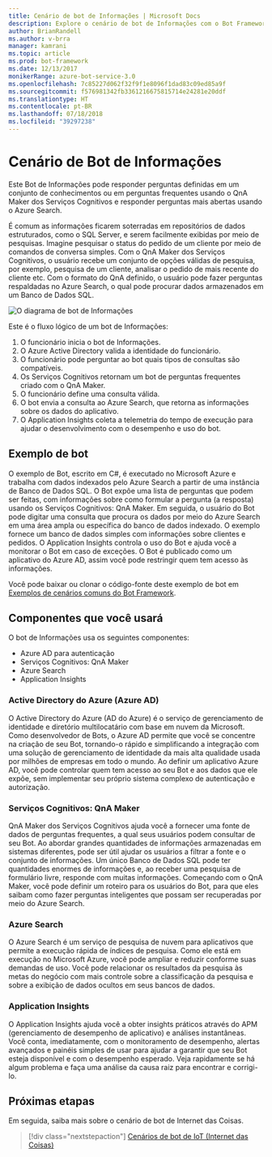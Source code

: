 ```yaml
---
title: Cenário de bot de Informações | Microsoft Docs
description: Explore o cenário de bot de Informações com o Bot Framework.
author: BrianRandell
ms.author: v-brra
manager: kamrani
ms.topic: article
ms.prod: bot-framework
ms.date: 12/13/2017
monikerRange: azure-bot-service-3.0
ms.openlocfilehash: 7c85227d062f32f9f1e8096f1dad83c09ed85a9f
ms.sourcegitcommit: f576981342fb3361216675815714e24281e20ddf
ms.translationtype: HT
ms.contentlocale: pt-BR
ms.lasthandoff: 07/18/2018
ms.locfileid: "39297238"
---
```

# <a name="information-bot-scenario"></a>Cenário de Bot de Informações
Este Bot de Informações pode responder perguntas definidas em um conjunto de conhecimentos ou em perguntas frequentes usando o QnA Maker dos Serviços Cognitivos e responder perguntas mais abertas usando o Azure Search.

É comum as informações ficarem soterradas em repositórios de dados estruturados, como o SQL Server, e serem facilmente exibidas por meio de pesquisas. Imagine pesquisar o status do pedido de um cliente por meio de comandos de conversa simples. Com o QnA Maker dos Serviços Cognitivos, o usuário recebe um conjunto de opções válidas de pesquisa, por exemplo, pesquisa de um cliente, analisar o pedido de mais recente do cliente etc. Com o formato do QnA definido, o usuário pode fazer perguntas respaldadas no Azure Search, o qual pode procurar dados armazenados em um Banco de Dados SQL.

![O diagrama de bot de Informações](~/media/scenarios/bot-service-scenario-informational-bot.png)

Este é o fluxo lógico de um bot de Informações:

1. O funcionário inicia o bot de Informações.
2. O Azure Active Directory valida a identidade do funcionário.
3. O funcionário pode perguntar ao bot quais tipos de consultas são compatíveis.
4. Os Serviços Cognitivos retornam um bot de perguntas frequentes criado com o QnA Maker.
5. O funcionário define uma consulta válida.
6. O bot envia a consulta ao Azure Search, que retorna as informações sobre os dados do aplicativo.
7. O Application Insights coleta a telemetria do tempo de execução para ajudar o desenvolvimento com o desempenho e uso do bot.

## <a name="sample-bot"></a>Exemplo de bot
O exemplo de Bot, escrito em C#, é executado no Microsoft Azure e trabalha com dados indexados pelo Azure Search a partir de uma instância de Banco de Dados SQL. O Bot expõe uma lista de perguntas que podem ser feitas, com informações sobre como formular a pergunta (a resposta) usando os Serviços Cognitivos: QnA Maker. Em seguida, o usuário do Bot pode digitar uma consulta que procura os dados por meio do Azure Search em uma área ampla ou específica do banco de dados indexado. O exemplo fornece um banco de dados simples com informações sobre clientes e pedidos. O Application Insights controla o uso do Bot e ajuda você a monitorar o Bot em caso de exceções. O Bot é publicado como um aplicativo do Azure AD, assim você pode restringir quem tem acesso às informações.

Você pode baixar ou clonar o código-fonte deste exemplo de bot em [Exemplos de cenários comuns do Bot Framework](https://aka.ms/bot/scenarios).

## <a name="components-youll-use"></a>Componentes que você usará
O bot de Informações usa os seguintes componentes:
-   Azure AD para autenticação
-   Serviços Cognitivos: QnA Maker
-   Azure Search
-   Application Insights

### <a name="azure-active-directory-azure-ad"></a>Active Directory do Azure (Azure AD)
O Active Directory do Azure (AD do Azure) é o serviço de gerenciamento de identidade e diretório multilocatário com base em nuvem da Microsoft. Como desenvolvedor de Bots, o Azure AD permite que você se concentre na criação de seu Bot, tornando-o rápido e simplificando a integração com uma solução de gerenciamento de identidade da mais alta qualidade usada por milhões de empresas em todo o mundo. Ao definir um aplicativo Azure AD, você pode controlar quem tem acesso ao seu Bot e aos dados que ele expõe, sem implementar seu próprio sistema complexo de autenticação e autorização.

### <a name="cognitive-services-qna-maker"></a>Serviços Cognitivos: QnA Maker
QnA Maker dos Serviços Cognitivos ajuda você a fornecer uma fonte de dados de perguntas frequentes, a qual seus usuários podem consultar de seu Bot. Ao abordar grandes quantidades de informações armazenadas em sistemas diferentes, pode ser útil ajudar os usuários a filtrar a fonte e o conjunto de informações. Um único Banco de Dados SQL pode ter quantidades enormes de informações e, ao receber uma pesquisa de formulário livre, responde com muitas informações. Começando com o QnA Maker, você pode definir um roteiro para os usuários do Bot, para que eles saibam como fazer perguntas inteligentes que possam ser recuperadas por meio do Azure Search.

### <a name="azure-search"></a>Azure Search
O Azure Search é um serviço de pesquisa de nuvem para aplicativos que permite a execução rápida de índices de pesquisa. Como ele está em execução no Microsoft Azure, você pode ampliar e reduzir conforme suas demandas de uso. Você pode relacionar os resultados da pesquisa às metas do negócio com mais controle sobre a classificação da pesquisa e sobre a exibição de dados ocultos em seus bancos de dados.

### <a name="application-insights"></a>Application Insights
O Application Insights ajuda você a obter insights práticos através do APM (gerenciamento de desempenho de aplicativo) e análises instantâneas. Você conta, imediatamente, com o monitoramento de desempenho, alertas avançados e painéis simples de usar para ajudar a garantir que seu Bot esteja disponível e com o desempenho esperado. Veja rapidamente se há algum problema e faça uma análise da causa raiz para encontrar e corrigi-lo.

## <a name="next-steps"></a>Próximas etapas
Em seguida, saiba mais sobre o cenário de bot de Internet das Coisas.

> [!div class="nextstepaction"]
> [Cenários de bot de IoT (Internet das Coisas)](bot-service-scenario-internet-things.md)
